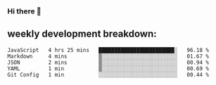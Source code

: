 ### Hi there 👋
## weekly development breakdown:
<!--START_SECTION:waka-->
```text
JavaScript   4 hrs 25 mins   ████████████████████████░   96.18 % 
Markdown     4 mins          ▒░░░░░░░░░░░░░░░░░░░░░░░░   01.67 % 
JSON         2 mins          ▒░░░░░░░░░░░░░░░░░░░░░░░░   00.94 % 
YAML         1 min           ▒░░░░░░░░░░░░░░░░░░░░░░░░   00.69 % 
Git Config   1 min           ░░░░░░░░░░░░░░░░░░░░░░░░░   00.44 % 
```
<!--END_SECTION:waka-->

<!--
**zazu7765/zazu7765** is a ✨ _special_ ✨ repository because its `README.md` (this file) appears on your GitHub profile.

Here are some ideas to get you started:

- 🔭 I’m currently working on ...
- 🌱 I’m currently learning ...
- 👯 I’m looking to collaborate on ...
- 🤔 I’m looking for help with ...
- 💬 Ask me about ...
- 📫 How to reach me: ...
- 😄 Pronouns: ...
- ⚡ Fun fact: ...
-->
